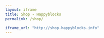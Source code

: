 ```yaml
---
layout: iframe
title: Shop - Happyblocks
permalink: /shop/

iframe_url: "http://shop.happyblocks.info" 
---
```

